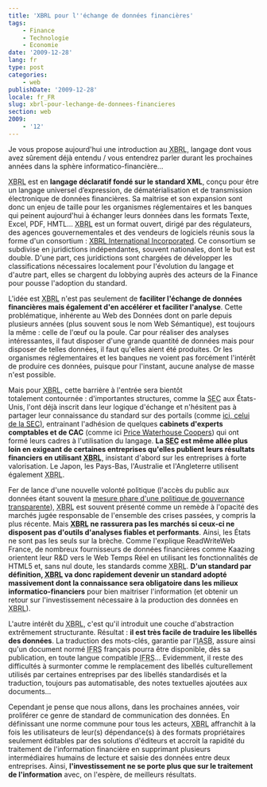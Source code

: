 ```yaml
---
title: 'XBRL pour l''échange de données financières'
tags:
    - Finance
    - Technologie
    - Economie
date: '2009-12-28'
lang: fr
type: post
categories:
    - web
publishDate: '2009-12-28'
locale: fr_FR
slug: xbrl-pour-lechange-de-donnees-financieres
section: web
2009:
    - '12'
---
```


Je vous propose aujourd'hui une introduction au <abbr title="eXtensible Business Reporting Language">XBRL</abbr>, langage dont vous avez sûrement déjà entendu / vous entendrez parler durant les prochaines années dans la sphère informatico-financière…</em>

<!--more-->

<abbr title="eXtensible Business Reporting Language">XBRL</abbr> est en **langage déclaratif fondé sur le standard XML**, conçu pour être un langage universel d’expression, de dématérialisation et de transmission électronique de données financières. Sa maitrise et son expansion sont donc un enjeu de taille pour les organismes réglementaires et les banques qui peinent aujourd'hui à échanger leurs données dans les formats Texte, Excel, PDF, HMTL… <abbr title="eXtensible Business Reporting Language">XBRL</abbr> est un format ouvert, dirigé par des régulateurs, des agences gouvernementales et des vendeurs de logiciels réunis sous la forme d'un consortium&nbsp;: [XBRL International Incorporated](https://www.xbrl.org/). Ce consortium se subdivise en juridictions indépendantes, souvent nationales, dont le but est double. D'une part, ces juridictions sont chargées de développer les classifications nécessaires localement pour l'évolution du langage et d'autre part, elles se chargent du lobbying auprès des acteurs de la Finance pour pousse l'adoption du standard.

L'idée est <abbr title="eXtensible Business Reporting Language">XBRL</abbr> n'est pas seulement de **faciliter l'échange de données financières mais également d'en accélérer et faciliter l'analyse**. Cette problématique, inhérente au Web des Données dont on parle depuis plusieurs années (plus souvent sous le nom Web Sémantique), est toujours la même&nbsp;: celle de l'œuf ou la poule. Car pour réaliser des analyses intéressantes, il faut disposer d'une grande quantité de données mais pour disposer de telles données, il faut qu'elles aient été produites. Or les organismes réglementaires et les banques ne voient pas forcément l'intérêt de produire ces données, puisque pour l'instant, aucune analyse de masse n'est possible.

Mais pour <abbr title="eXtensible Business Reporting Language">XBRL</abbr>, cette barrière à l'entrée sera bientôt totalement contournée&nbsp;: d'importantes structures, comme la <abbr title="Securities and Exchange Commission">SEC</abbr> aux États-Unis, l'ont déjà inscrit dans leur logique d'échange et n'hésitent pas à partager leur connaissance du standard sur des portails (comme [ici, celui de la <abbr title="Securities and Exchange Commission">SEC</abbr>)](http://xbrl.sec.gov/), entrainant l'adhésion de quelques **cabinets d'experts comptables et de CAC** (comme ici [Price Waterhouse Coopers](http://www.pwc.com/gx/en/xbrl/index.jhtml)) qui ont formé leurs cadres à l'utilisation du langage. **La <abbr title="Securities and Exchange Commission">SEC</abbr> est même allée plus loin en exigeant de certaines entreprises qu'elles publient leurs résultats financiers en utilisant <abbr title="eXtensible Business Reporting Language">XBRL</abbr>**, insistant d'abord sur les entreprises à forte valorisation. Le Japon, les Pays-Bas, l'Australie et l'Angleterre utilisent également <abbr title="eXtensible Business Reporting Language">XBRL</abbr>.

Fer de lance d'une nouvelle volonté politique (l'accès du public aux données étant souvent la [mesure phare d'une politique de gouvernance transparente](http://sunlightfoundation.com/blog/2009/04/05/top-10-measurements-for-transparency/)), <abbr title="eXtensible Business Reporting Language">XBRL</abbr> est souvent présenté comme un remède à l'opacité des marchés jugée responsable de l'ensemble des crises passées, y compris la plus récente. Mais **<abbr title="eXtensible Business Reporting Language">XBRL</abbr> ne rassurera pas les marchés si ceux-ci ne disposent pas d'outils d'analyses fiables et performants**. Ainsi, les États ne sont pas les seuls sur la brèche. Comme l'explique ReadWriteWeb France, de nombreux fournisseurs de données financières comme Kaazing orientent leur R&amp;D vers le Web Temps Réel en utilisant les fonctionnalités de HTML5 et, sans nul doute, les standards comme <abbr title="eXtensible Business Reporting Language">XBRL</abbr>. **D'un standard par définition, <abbr title="eXtensible Business Reporting Language">XBRL</abbr> va donc rapidement devenir un standard adopté massivement dont la connaissance sera obligatoire dans les milieux informatico-financiers** pour bien maitriser l'information (et obtenir un retour sur l'investissement nécessaire à la production des données en <abbr title="eXtensible Business Reporting Language">XBRL</abbr>).

L'autre intérêt du <abbr title="eXtensible Business Reporting Language">XBRL</abbr>, c'est qu'il introduit une couche d'abstraction extrêmement structurante. Résultat&nbsp;: **il est très facile de traduire les libellés des données**. La traduction des mots-clés, garantie par l’<abbr title="International Accounting Standards Board">IASB</abbr>, assure ainsi qu'un document normé <abbr title="International Financial Reporting Standards">IFRS</abbr> français pourra être disponible, dès sa publication, en toute langue compatible <abbr title="International Financial Reporting Standards">IFRS</abbr>… Evidemment, il reste des difficultés à surmonter comme le remplacement des libellés culturellement utilisés par certaines entreprises par des libellés standardisés et la traduction, toujours pas automatisable, des notes textuelles ajoutées aux documents…

Cependant je pense que nous allons, dans les prochaines années, voir proliférer ce genre de standard de communication des données. En définissant une norme commune pour tous les acteurs, <abbr title="eXtensible Business Reporting Language">XBRL</abbr> affranchit à la fois les utilisateurs de leur(s) dépendance(s) à des formats propriétaires seulement éditables par des solutions d'éditeurs et accroit la rapidité du traitement de l'information financière en supprimant plusieurs intermédiaires humains de lecture et saisie des données entre deux entreprises. Ainsi, **l'investissement ne se porte plus que sur le traitement de l'information** avec, on l'espère, de meilleurs résultats.
